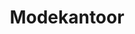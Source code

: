 ---
address: Plein 67
title: Modekantoor
city: Bergen
zip: 1861 JC
country: Netherlands
lat: 52.670341
lng: 4.703327
phone: 072 7676284
email: info@modekantoor.nl
url: 
---
